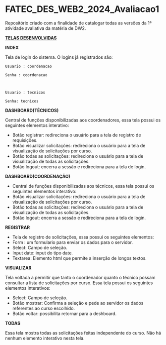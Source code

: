 # FATEC_DES_WEB2_2024_Avaliacao1
Repositório criado com a finalidade de catalogar todas as versões da 1ª atividade avaliativa da matéria de DW2. 

<u><b>TELAS DESENVOLVIDAS</b></u>

<b>INDEX</b>  

Tela de login do sistema. O logins já registrados são:   

	Usuario : coordenacao

	Senha : coordenacao

	 

	Usuario : tecnicos

	Senha: tecnicos

 

<b>DASHBOARD(TÉCNICOS)</b>

Central de funções disponibilizadas aos coordenadores, essa tela possui os seguintes elementos interativo: 

<ul>
   <li>Botão registrar: redireciona o usuário para a tela de registro de requisições.</li>

   <li>Botão visualizar solicitações: redireciona o usuário para a tela de visualização de solicitações por curso.</li>

   <li>Botão todas as solicitações: redireciona o usuário para a tela de visualização de todas as solicitações.</li>

   <li>Botão logout: encerra a sessão e redireciona para a tela de login.</li>

</ul>


 

<b>DASHBOARD(COORDENAÇÃO)</b>

<ul>
   <li>Central de funções disponibilizadas aos técnicos, essa tela possui os seguintes elementos interativo:</li> 

   <li>Botão visualizar solicitações: redireciona o usuário para a tela de visualização de solicitações por curso. </li>

   <li>Botão todas as solicitações: redireciona o usuário para a tela de visualização de todas as solicitações. </li>

   <li>Botão logout: encerra a sessão e redireciona para a tela de login. </li>
</ul>

<b>REGISTRAR</b> 

<ul>
   <li>Tela de registro de solicitações, essa possui os seguintes elementos:</li>

   <li>Form : um formulario para enviar os dados para o servidor. </li>

   <li>Select: Campo de seleção. </li>

   <li>Input date: input do tipo date.</li> 

   <li>Textarea: Elemento html que permite a inserção de longos textos.</li>  
</ul>

<b>VISUALIZAR</b> 

Tela voltada a permitir que tanto o coordenador quanto o técnico possam consultar a lista de solicitações por curso. Essa tela possui os seguintes elementos interativos: 

 
<ul>
   <li>Select: Campo de seleção.</li>

   <li>Botão mostrar: Confirma a seleção e pede ao servidor os dados referentes ao curso escolhido. </li>

   <li>Botão voltar: possibilita retornar para a deshboard. </li>

</ul>

<b>TODAS</b>

Essa tela mostra todas as solicitações feitas independente do curso. Não há nenhum elemento interativo nesta tela. 

 

